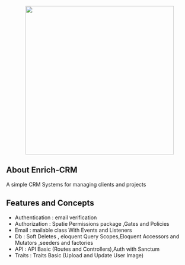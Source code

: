 <p align="center"><a href="https://laravel.com" target="_blank"><img src="https://raw.githubusercontent.com/laravel/art/master/logo-lockup/5%20SVG/2%20CMYK/1%20Full%20Color/laravel-logolockup-cmyk-red.svg" width="400"></a></p>

## About Enrich-CRM

A simple CRM  Systems for managing clients and projects

## Features and Concepts
<ul>
<li> Authentication : email verification </li>
<li> Authorization : Spatie Permissions package ,Gates and Policies </li>
<li> Email : mailable class  With Events and Listeners </li>
<li> Db : Soft Deletes , eloquent Query Scopes,Eloquent Accessors and Mutators ,seeders and factories </li>
<li> API : API Basic (Routes and Controllers),Auth with Sanctum </li>
<li> Traits : Traits Basic (Upload and Update User Image) </li>

</ul>

